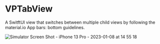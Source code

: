 # VPTabView
A SwitftUI view that switches between multiple child views by following the material.io App bars: bottom guidelines.

![Simulator Screen Shot - iPhone 13 Pro - 2023-01-08 at 14 55 18](https://user-images.githubusercontent.com/34365396/211188935-cfdc44a7-8a69-48fd-a5e8-53fcf4916ffe.png)

